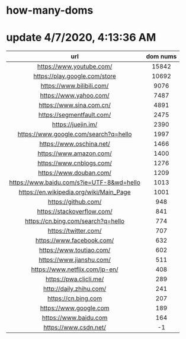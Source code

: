 # how-many-doms

# update 4/7/2020, 4:13:36 AM

url | dom nums
:-: | :-:
https://www.youtube.com/ | 15842
https://play.google.com/store | 10692
https://www.bilibili.com/ | 9076
https://www.yahoo.com/ | 7487
https://www.sina.com.cn/ | 4891
https://segmentfault.com/ | 2475
https://juejin.im/ | 2390
https://www.google.com/search?q=hello | 1997
https://www.oschina.net/ | 1466
https://www.amazon.com/ | 1400
https://www.cnblogs.com/ | 1276
https://www.douban.com/ | 1209
https://www.baidu.com/s?ie=UTF-8&wd=hello | 1013
https://en.wikipedia.org/wiki/Main_Page | 1001
https://github.com/ | 948
https://stackoverflow.com/ | 841
https://cn.bing.com/search?q=hello | 774
https://twitter.com/ | 707
https://www.facebook.com/ | 632
https://www.toutiao.com/ | 602
https://www.jianshu.com/ | 511
https://www.netflix.com/jp-en/ | 408
https://pwa.clicli.me/ | 289
http://daily.zhihu.com/ | 241
https://cn.bing.com | 207
https://www.google.com | 189
https://www.baidu.com | 164
https://www.csdn.net/ | -1
